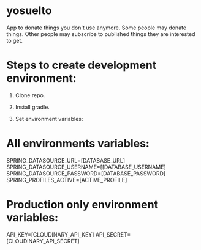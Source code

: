 # yosuelto
App to donate things you don't use anymore. Some people may donate things. Other people may subscribe to published things they are interested to get.

# Steps to create development environment:

1. Clone repo.

2. Install gradle.

3. Set environment variables:

# All environments variables:
SPRING_DATASOURCE_URL=[DATABASE_URL]
SPRING_DATASOURCE_USERNAME=[[DATABASE_USERNAME]
SPRING_DATASOURCE_PASSWORD=[DATABASE_PASSWORD]
SPRING_PROFILES_ACTIVE=[ACTIVE_PROFILE]

# Production only environment variables:
API_KEY=[CLOUDINARY_API_KEY]
API_SECRET=[CLOUDINARY_API_SECRET]



